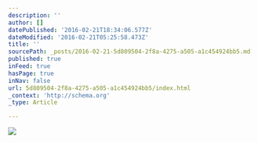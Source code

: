 ```yaml
---
description: ''
author: []
datePublished: '2016-02-21T18:34:06.577Z'
dateModified: '2016-02-21T05:25:58.473Z'
title: ''
sourcePath: _posts/2016-02-21-5d809504-2f8a-4275-a505-a1c454924bb5.md
published: true
inFeed: true
hasPage: true
inNav: false
url: 5d809504-2f8a-4275-a505-a1c454924bb5/index.html
_context: 'http://schema.org'
_type: Article

---
```

![](https://the-grid-user-content.s3-us-west-2.amazonaws.com/6b42a31c-11bb-497c-8717-2884408d45df.png)